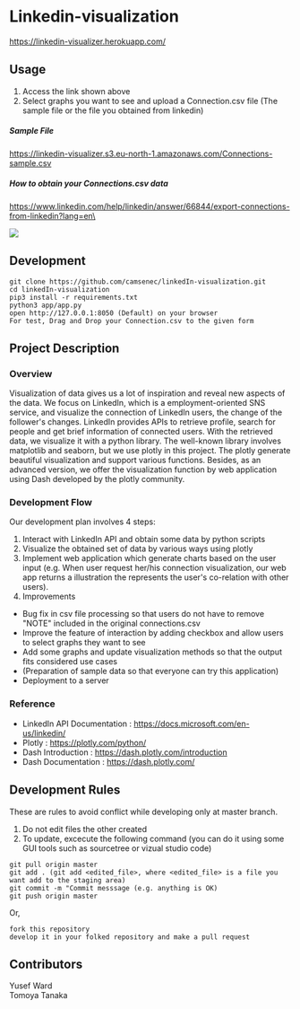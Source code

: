 # Linkedin-visualization
https://linkedin-visualizer.herokuapp.com/

## Usage
1. Access the link shown above
2. Select graphs you want to see and upload a Connection.csv file (The sample file or the file you obtained from linkedin)

##### Sample File
https://linkedin-visualizer.s3.eu-north-1.amazonaws.com/Connections-sample.csv

##### How to obtain your Connections.csv data          
https://www.linkedin.com/help/linkedin/answer/66844/export-connections-from-linkedin?lang=en\

<img src=https://linkedin-visualizer.s3.eu-north-1.amazonaws.com/home2.png>

## Development
```
git clone https://github.com/camsenec/linkedIn-visualization.git
cd linkedIn-visualization
pip3 install -r requirements.txt
python3 app/app.py
open http://127.0.0.1:8050 (Default) on your browser
For test, Drag and Drop your Connection.csv to the given form
```

## Project Description 
### Overview
Visualization of data gives us a lot of inspiration and reveal new aspects of the data. We focus on LinkedIn, which is a employment-oriented SNS service, and visualize the connection of LinkedIn users, the change of the follower's changes.
LinkedIn provides APIs to retrieve profile, search for people and get brief information of connected users. With the retrieved data, we visualize it with a python library. The well-known library involves matplotlib and seaborn, but we use plotly in this project. The plotly generate beautiful visualization and support various functions. Besides, as an advanced version, we offer the visualization function by web application using Dash developed by the plotly community. 
 
### Development Flow
Our development plan involves 4 steps:
1. Interact with LinkedIn API and obtain some data by python scripts
2. Visualize the obtained set of data by various ways using plotly 
3. Implement web application which generate charts based on the user input (e.g. When user request her/his connection visualization, our web app returns a illustration the represents the user's co-relation with other users).
4. Improvements
  - Bug fix in csv file processing so that users do not have to remove "NOTE" included in the original connections.csv
  - Improve the feature of interaction by adding checkbox and allow users to select graphs they want to see       
  - Add some graphs and update visualization methods so that the output fits considered use cases               
  - (Preparation of sample data so that everyone can try this application)    
  - Deployment to a server        

### Reference
- LinkedIn API Documentation : https://docs.microsoft.com/en-us/linkedin/
- Plotly : https://plotly.com/python/
- Dash Introduction : https://dash.plotly.com/introduction
- Dash Documentation : https://dash.plotly.com/


## Development Rules
These are rules to avoid conflict while developing only at master branch. 
1. Do not edit files the other created 
2. To update, excecute the following command (you can do it using some GUI tools such as sourcetree or vizual studio code)
```
git pull origin master
git add . (git add <edited_file>, where <edited_file> is a file you want add to the staging area)
git commit -m "Commit messsage (e.g. anything is OK)
git push origin master
```
Or, 
```
fork this repository
develop it in your folked repository and make a pull request
```

## Contributors
Yusef Ward             
Tomoya Tanaka
